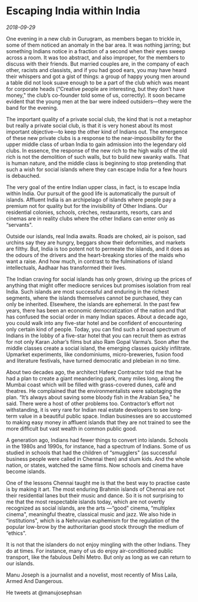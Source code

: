 # Escaping India within India

*2018-09-29*

One evening in a new club in Gurugram, as members began to trickle in,
some of them noticed an anomaly in the bar area. It was nothing jarring;
but something Indians notice in a fraction of a second when their eyes
sweep across a room. It was too abstract, and also improper, for the
members to discuss with their friends. But married couples are, in the
company of each other, racists and classists, and if you had good ears,
you may have heard their whispers and got a gist of things: a group of
happy young men around a table did not look suave enough to be a part of
the club which was meant for corporate heads (“Creative people are
interesting, but they don’t have money," the club’s co-founder told some
of us, correctly). It soon became evident that the young men at the bar
were indeed outsiders—they were the band for the evening.

The important quality of a private social club, the kind that is not a
metaphor but really a private social club, is that it is very honest
about its most important objective—to keep the other kind of Indians
out. The emergence of these new private clubs is a response to the
near-impossibility for the upper middle class of urban India to gain
admission into the legendary old clubs. In essence, the response of the
new rich to the high walls of the old rich is not the demolition of such
walls, but to build new swanky walls. That is human nature, and the
middle class is beginning to stop pretending that such a wish for social
islands where they can escape India for a few hours is debauched.

The very goal of the entire Indian upper class, in fact, is to escape
India within India. Our pursuit of the good life is automatically the
pursuit of islands. Affluent India is an archipelago of islands where
people pay a premium not for quality but for the invisibility of Other
Indians. Our residential colonies, schools, crèches, restaurants,
resorts, cars and cinemas are in reality clubs where the other Indians
can enter only as “servants".

Outside our islands, real India awaits. Roads are choked, air is poison,
sad urchins say they are hungry, beggars show their deformities, and
markets are filthy. But, India is too potent not to permeate the
islands, and it does as the odours of the drivers and the heart-breaking
stories of the maids who want a raise. And how much, in contrast to the
fulminations of island intellectuals, Aadhaar has transformed their
lives.

The Indian craving for social islands has only grown, driving up the
prices of anything that might offer mediocre services but promises
isolation from real India. Such islands are most successful and enduring
in the richest segments, where the islands themselves cannot be
purchased, they can only be inherited. Elsewhere, the islands are
ephemeral. In the past few years, there has been an economic
democratization of the nation and that has confused the social order in
many Indian spaces. About a decade ago, you could walk into any
five-star hotel and be confident of encountering only certain kind of
people. Today, you can find such a broad spectrum of Indians in the
lobby of a five-star hotel that you can recruit them as extras for not
only Karan Johar’s films but also Ram Gopal Varma’s. Soon after the
middle classes create a social island, the emerging classes quickly
infiltrate. Upmarket experiments, like condominiums, micro-breweries,
fusion food and literature festivals, have turned democratic and
plebeian in no time.

About two decades ago, the architect Hafeez Contractor told me that he
had a plan to create a giant meandering park, many miles long, along the
Mumbai coast which will be filled with grass-covered dunes, café and
theatres. He complained that the environmentalists were sabotaging the
plan. “It’s always about saving some bloody fish in the Arabian Sea," he
said. There were a host of other problems too. Contractor’s effort not
withstanding, it is very rare for Indian real estate developers to see
long-term value in a beautiful public space. Indian businesses are so
accustomed to making easy money in affluent islands that they are not
trained to see the more difficult but vast wealth in common public good.

A generation ago, Indians had fewer things to convert into islands.
Schools in the 1980s and 1990s, for instance, had a spectrum of Indians.
Some of us studied in schools that had the children of “smugglers" (as
successful business people were called in Chennai then) and slum kids.
And the whole nation, or states, watched the same films. Now schools and
cinema have become islands.

One of the lessons Chennai taught me is that the best way to practise
caste is by making it art. The most enduring Brahmin islands of Chennai
are not their residential lanes but their music and dance. So it is not
surprising to me that the most respectable islands today, which are not
overtly recognized as social islands, are the arts —“good" cinema,
“multiplex cinema", meaningful theatre, classical music and jazz. We
also hide in “institutions", which is a Nehruvian euphemism for the
regulation of the popular low-brow by the authoritarian good stock
through the medium of “ethics".

It is not that the islanders do not enjoy mingling with the other
Indians. They do at times. For instance, many of us do enjoy
air-conditioned public transport, like the fabulous Delhi Metro. But
only as long as we can return to our islands.

Manu Joseph is a journalist and a novelist, most recently of Miss Laila,
Armed And Dangerous.

He tweets at @manujosephsan
